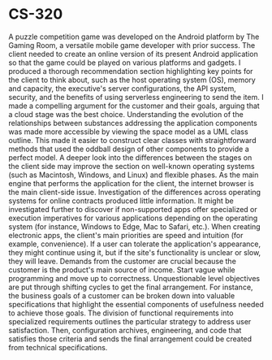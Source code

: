 # CS-320
A puzzle competition game was developed on the Android platform by The Gaming Room, a versatile mobile game developer with prior success. The client needed to create an online version of its present Android application so that the game could be played on various platforms and gadgets. I produced a thorough recommendation section highlighting key points for the client to think about, such as the host operating system (OS), memory and capacity, the executive's server configurations, the API system, security, and the benefits of using serverless engineering to send the item. I made a compelling argument for the customer and their goals, arguing that a cloud stage was the best choice. Understanding the evolution of the relationships between substances addressing the application components was made more accessible by viewing the space model as a UML class outline. This made it easier to construct clear classes with straightforward methods that used the oddball design of other components to provide a perfect model. 
A deeper look into the differences between the stages on the client side may improve the section on well-known operating systems (such as Macintosh, Windows, and Linux) and flexible phases. As the main engine that performs the application for the client, the internet browser is the main client-side issue. Investigation of the differences across operating systems for online contracts produced little information. It might be investigated further to discover if non-supported apps offer specialized or execution imperatives for various applications depending on the operating system (for instance, Windows to Edge, Mac to Safari, etc.). 
When creating electronic apps, the client's main priorities are speed and intuition (for example, convenience). If a user can tolerate the application's appearance, they might continue using it, but if the site's functionality is unclear or slow, they will leave. Demands from the customer are crucial because the customer is the product's main source of income. 
Start vague while programming and move up to correctness. Unquestionable level objectives are put through shifting cycles to get the final arrangement. For instance, the business goals of a customer can be broken down into valuable specifications that highlight the essential components of usefulness needed to achieve those goals. The division of functional requirements into specialized requirements outlines the particular strategy to address user satisfaction. Then, configuration archives, engineering, and code that satisfies those criteria and sends the final arrangement could be created from technical specifications.
